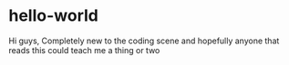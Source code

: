 # hello-world

Hi guys,
Completely new to the coding scene and hopefully anyone that reads this could teach me a thing or two
